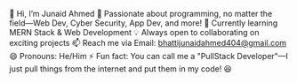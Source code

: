 👋 Hi, I’m Junaid Ahmed
👀 Passionate about programming, no matter the field—Web Dev, Cyber Security, App Dev, and more!
🌱 Currently learning MERN Stack & Web Development
💡 Always open to collaborating on exciting projects
📫 Reach me via Email: bhattijunaidahmed404@gmail.com
😄 Pronouns: He/Him
⚡ Fun fact: You can call me a "PullStack Developer"—I just pull things from the internet and put them in my code! 😆

<!---
junaidahmed404/junaidahmed404 is a ✨ special ✨ repository because its `README.md` (this file) appears on your GitHub profile.
You can click the Preview link to take a look at your changes.
--->

